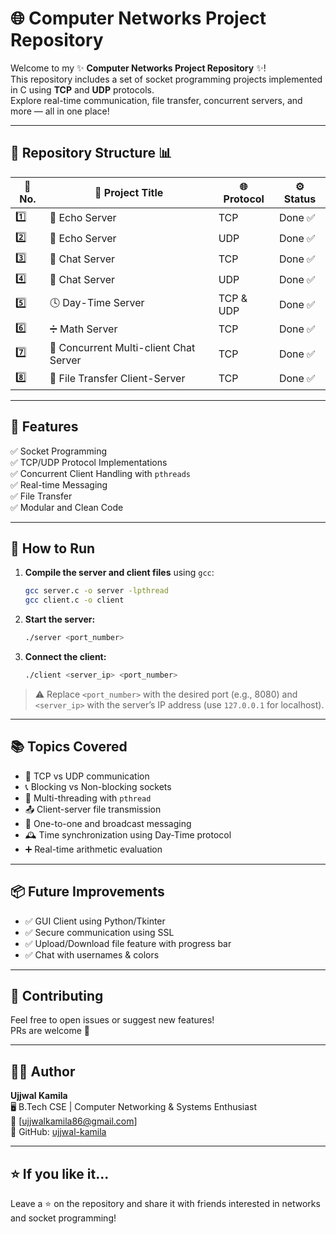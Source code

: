 
# 🌐 Computer Networks Project Repository

Welcome to my ✨ **Computer Networks Project Repository** ✨!  
This repository includes a set of socket programming projects implemented in C using **TCP** and **UDP** protocols.  
Explore real-time communication, file transfer, concurrent servers, and more — all in one place!

---

## 📁 Repository Structure 📊

| 🔢 No. | 📌 Project Title                           | 🌐 Protocol | ⚙️ Status         |
|-------|---------------------------------------------|-------------|------------------|
| 1️⃣   | 🔁 Echo Server                              | TCP         | Done ✅ |
| 2️⃣   | 🔁 Echo Server                              | UDP         | Done ✅ |
| 3️⃣   | 💬 Chat Server                              | TCP         | Done ✅ |
| 4️⃣   | 💬 Chat Server                              | UDP         | Done ✅ |
| 5️⃣   | 🕓 Day-Time Server                          | TCP & UDP   | Done ✅ |
| 6️⃣   | ➗ Math Server                              | TCP         | Done ✅ |
| 7️⃣   | 🔄 Concurrent Multi-client Chat Server      | TCP         | Done ✅ |
| 8️⃣   | 📂 File Transfer Client-Server              | TCP         | Done ✅ |

---

## 🚀 Features

✅ Socket Programming  
✅ TCP/UDP Protocol Implementations  
✅ Concurrent Client Handling with `pthreads`  
✅ Real-time Messaging  
✅ File Transfer  
✅ Modular and Clean Code  

---

## 🧰 How to Run

1. **Compile the server and client files** using `gcc`:
   ```bash
   gcc server.c -o server -lpthread
   gcc client.c -o client
   ```

2. **Start the server:**
   ```bash
   ./server <port_number>
   ```

3. **Connect the client:**
   ```bash
   ./client <server_ip> <port_number>
   ```

> ⚠️ Replace `<port_number>` with the desired port (e.g., 8080) and `<server_ip>` with the server’s IP address (use `127.0.0.1` for localhost).

---

## 📚 Topics Covered

- 🔗 TCP vs UDP communication
- 📞 Blocking vs Non-blocking sockets
- 🧵 Multi-threading with `pthread`
- 📤 Client-server file transmission
- 🔄 One-to-one and broadcast messaging
- 🕰️ Time synchronization using Day-Time protocol
- ➕ Real-time arithmetic evaluation

---

## 📦 Future Improvements

- ✅ GUI Client using Python/Tkinter
- ✅ Secure communication using SSL
- ✅ Upload/Download file feature with progress bar
- ✅ Chat with usernames & colors

---

## 🙌 Contributing

Feel free to open issues or suggest new features!  
PRs are welcome 🤝






---

## 👨‍💻 Author

**Ujjwal Kamila**  
🖥️ B.Tech CSE | Computer Networking & Systems Enthusiast  
📧 [ujjwalkamila86@gmail.com]  
🔗 GitHub: [ujjwal-kamila](https://github.com/ujjwal-kamila)

---

## ⭐ If you like it...

Leave a ⭐ on the repository and share it with friends interested in networks and socket programming!

